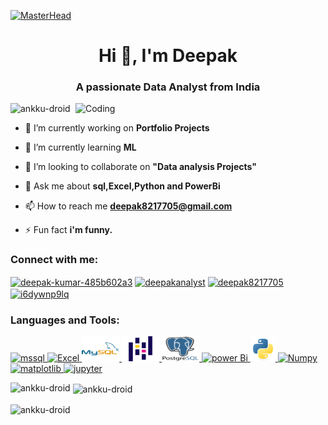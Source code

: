 [![MasterHead](https://user-images.githubusercontent.com/74038190/225813708-98b745f2-7d22-48cf-9150-083f1b00d6c9.gif)](https://www.linkedin.com/in/deepak-kumar-485b602a3/)
<h1 align="center">Hi 👋, I'm Deepak</h1>
<h3 align="center">A passionate Data Analyst from India</h3>
<img align="right" alt="Coding" width="400" src="https://cdn.dribbble.com/users/239755/screenshots/3019824/dave_coding_dribbble.gif">

<p align="left"> <img src="https://komarev.com/ghpvc/?username=ankku-droid&label=Profile%20views&color=0e75b6&style=flat" alt="ankku-droid" /> </p>

- 🔭 I’m currently working on **Portfolio Projects**

- 🌱 I’m currently learning **ML**

- 👯 I’m looking to collaborate on **"Data analysis Projects"**

- 💬 Ask me about **sql,Excel,Python and PowerBi**

- 📫 How to reach me **deepak8217705@gmail.com**

- ⚡ Fun fact **i'm funny.**

<h3 align="left">Connect with me:</h3>
<p align="left">
<a href="https://linkedin.com/in/deepak-kumar-485b602a3" target="blank"><img align="center" src="https://raw.githubusercontent.com/rahuldkjain/github-profile-readme-generator/master/src/images/icons/Social/linked-in-alt.svg" alt="deepak-kumar-485b602a3" height="30" width="40" /></a>
<a href="https://instagram.com/deepakanalyst" target="blank"><img align="center" src="https://raw.githubusercontent.com/rahuldkjain/github-profile-readme-generator/master/src/images/icons/Social/instagram.svg" alt="deepakanalyst" height="30" width="40" /></a>
<a href="https://www.hackerrank.com/deepak8217705" target="blank"><img align="center" src="https://raw.githubusercontent.com/rahuldkjain/github-profile-readme-generator/master/src/images/icons/Social/hackerrank.svg" alt="deepak8217705" height="30" width="40" /></a>
<a href="https://www.leetcode.com/i6dywnp9lq" target="blank"><img align="center" src="https://raw.githubusercontent.com/rahuldkjain/github-profile-readme-generator/master/src/images/icons/Social/leet-code.svg" alt="i6dywnp9lq" height="30" width="40" /></a>
</p>

<h3 align="left">Languages and Tools:</h3>

<p align="left"> <a href="https://www.microsoft.com/en-us/sql-server" target="_blank" rel="noreferrer"> <img src="https://www.svgrepo.com/show/303229/microsoft-sql-server-logo.svg" alt="mssql" width="60" height="40"/> </a> 
  <a href="https://www.microsoft.com/en-in/microsoft-365/excel" target="_blank" rel="noreferrer"> <img src="https://www.svgrepo.com/show/373590/excel2.svg" alt="Excel" width="40" height="40"/> 
  <a href="https://www.mysql.com/" target="_blank" rel="noreferrer"> <img src="https://raw.githubusercontent.com/devicons/devicon/master/icons/mysql/mysql-original-wordmark.svg" alt="mysql" width="60" height="40"/> </a>
  <a href="https://pandas.pydata.org/" target="_blank" rel="noreferrer"> <img src="https://raw.githubusercontent.com/devicons/devicon/2ae2a900d2f041da66e950e4d48052658d850630/icons/pandas/pandas-original.svg" alt="pandas" width="60" height="40"/> </a>
  <a href="https://www.postgresql.org" target="_blank" rel="noreferrer"> <img src="https://raw.githubusercontent.com/devicons/devicon/master/icons/postgresql/postgresql-original-wordmark.svg" alt="postgresql" width="60" height="40"/> </a>
     <a href="https://www.microsoft.com/en-us/power-platform/products/power-bi" target="_blank" rel="noreferrer"> <img src="https://cdn-dynmedia-1.microsoft.com/is/image/microsoftcorp/Analysts_PBI?resMode=sharp2&op_usm=1.5,0.65,15,0&wid=2000&qlt=99&fmt=png-alpha&fit=constrain" alt="power Bi" width="40" height="40"/> </a>
  <a href="https://www.python.org" target="_blank" rel="noreferrer"> <img src="https://raw.githubusercontent.com/devicons/devicon/master/icons/python/python-original.svg" alt="python" width="40" height="40"/>
  <a href="https://numpy.org/" target="_blank" rel="noreferrer"> <img src="https://numpy.org/images/logo.svg" alt="Numpy" width="60" height="40"/>  
   <a href="https://matplotlib.org/" target="_blank" rel="noreferrer"> <img src="https://matplotlib.org/_static/logo_dark.svg" alt="matplotlib" width="60" height="40"/> 
   <a href="https://jupyter.org/" target="_blank" rel="noreferrer"> <img src="https://jupyter.org/assets/logos/rectanglelogo-greytext-orangebody-greymoons.svg" alt="jupyter" width="50" height="40"/>   
    
  </a> 
</p>

<p><img align="left" src="https://github-readme-stats.vercel.app/api/top-langs?username=ankku-droid&show_icons=true&locale=en&layout=compact" alt="ankku-droid" /></p>

<p>&nbsp;<img align="center" src="https://github-readme-stats.vercel.app/api?username=ankku-droid&show_icons=true&locale=en" alt="ankku-droid" /></p>

<p><img align="center" src="https://github-readme-streak-stats.herokuapp.com/?user=ankku-droid&" alt="ankku-droid" /></p>

